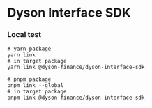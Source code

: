# Dyson Interface SDK

### Local test

```
# yarn package
yarn link
# in target package
yarn link @dyson-finance/dyson-interface-sdk

# pnpm package
pnpm link --global
# in target package
pnpm link @dyson-finance/dyson-interface-sdk
```

